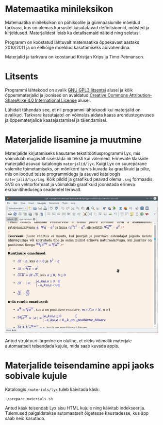 # Matemaatika minileksikon

Matemaatika minileksikon on põhikoolile ja gümnaasiumile mõeldud tarkvara, kus on olemas
kursustel kasutatavad definitsioonid, mõisted ja kirjeldused. Materjalidest leiab
ka detailsemaid näiteid ning seletusi.

Programm on koostatud lähtuvalt matemaatika õppekavast aastaks 2010/2011 ja on eelkõige mõeldud
kasutamiseks abivahendina.

Materjalid ja tarkvara on koostanud Kristjan Krips ja Timo Petmanson.

# Litsents

Programmi lähtekood on avalik [GNU GPL3 litsentsi](https://www.gnu.org/licenses/gpl-3.0.en.html) alusel
ja kõik õppemmaterjalid ja joonised on avaldatud [Creative Commons Attribution-ShareAlike 4.0 International License](http://creativecommons.org/licenses/by-sa/4.0/) alusel.

Lühidalt tähendab see, et nii programmi lähtekoodi kui materjalid on avalikud. 
Tarkvara kasutajatel on võimalus aidata kaasa arendustegevuses ja õppematerjalide kaasajastamisel ja täiendamisel. 

# Materjalide lisamine ja muutmine

Materjalide kirjutamiseks kasutame tekstitöötlusprogrammi Lyx, mis võimaldab mugavalt sisestada nii teksti kui valemeid.
Erinevate klasside materjalid asuvad kataloogis `materjalid/lyx`.
Kuigi Lyx on suurepärane valemite toimetamiseks, on mõnikord tarvis kuvada ka graafikuid ja pilte, mis on loodud teiste programmidega
ja asuvad kataloogis `materjalid/lyx/img`.
Kõik pildid ja graafikud peavad olema `.svg` formaadis.
SVG on vektorformaat ja võimaldab graafikuid joonistada erineva ekraanitihedusega seadmetel teravalt.

![Lyx tekstiredaktor](readme_files/lyxscreenshot.png)

Antud struktuuri järgmine on oluline, et oleks võimalik materjale automaatselt teisendada kujule, mida saab kuvada appis.

# Materjalide teisendamine appi jaoks sobivale kujule

Kataloogis `/materials/lyx` tuleb käivitada käsk:

```
./prepare_materials.sh
```

Antud käsk teisendab Lyx sisu HTML kujule ning käivitab indekseerija.
Tulemused paigaldatakse automaatselt õigetesse kaustadesse, kus äpp saab neid kasutada.



